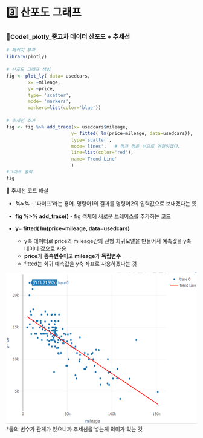# 3️⃣ 산포도 그래프
### 📍Code1_plotly_중고차 데이터 산포도 + 추세선 

```r
# 패키지 부착 
library(plotly)

# 산포도 그래프 생성
fig <- plot_ly( data= usedcars, 
		x= ~mileage,     
		y= ~price,
		type= 'scatter', 
		mode= 'markers',
		markers=list(color='blue'))
								
# 추세선 추가 					
fig <- fig %>% add_trace(x= usedcars$mileage,
                        y= fitted( lm(price~mileage, data=usedcars)),
                        type='scatter',
                        mode='lines',   # 점과 점을 선으로 연결하겠다.
                        line=list(color='red'),
                        name='Trend Line' 
                        ) 
#그래프 출력
fig			
```

📌 추세선 코드 해설  
- **%>%** - '파이프'라는 용어. 명령어1의 결과를 명령어2의 입력값으로 보내겠다는 뜻   
- **fig %>% add_trace()** - fig 객체에 새로운 트레이스를 추가하는 코드

- **y= fitted( lm(price~mileage, data=usedcars)** 
	- y축 데이터로 price와 mileage간의 선형 회귀모델을 만들어서 예측값을 y축 데이터 값으로 사용
	- **price**가 **종속변수**이고 **mileage**가 **독립변수**
	- fitted는 회귀 예측값을 y축 좌표로 사용하겠다는 것

<img src="https://github.com/goguma999/R__/blob/main/_3-1.png" width=600 height=400>
*둘의 변수가 관계가 있으니까 추세선을 넣는게 의미가 있는 것

&nbsp;

